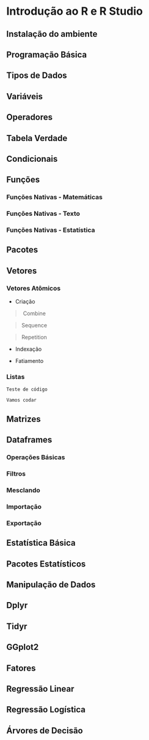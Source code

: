 # Introdução ao R e R Studio
## Instalação do ambiente

## Programação Básica

## Tipos de Dados

## Variáveis

## Operadores

## Tabela Verdade 

## Condicionais

## Funções

### Funções Nativas - Matemáticas

### Funções Nativas - Texto

### Funções Nativas - Estatística

## Pacotes

## Vetores

### Vetores Atômicos

- Criação
> Combine

> Sequence

> Repetition

- Indexação

- Fatiamento

### Listas
    Teste de código

`Vamos codar`

## Matrizes

## Dataframes

### Operações Básicas

### Filtros

### Mesclando

### Importação

### Exportação

## Estatística Básica


## Pacotes Estatísticos

## Manipulação de Dados

## Dplyr

## Tidyr

## GGplot2

## Fatores

## Regressão Linear

## Regressão Logística

## Árvores de Decisão






